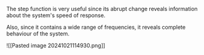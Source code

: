 The step function is very useful since its abrupt change reveals information about the system's speed of response.

Also, since it contains a wide range of frequencies, it reveals complete behaviour of the system.

![[Pasted image 20241021114930.png]]